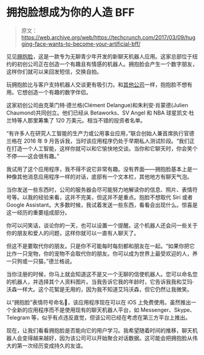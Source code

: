 # 拥抱脸想成为你的人造 BFF 

> 原文：<https://web.archive.org/web/https://techcrunch.com/2017/03/09/hugging-face-wants-to-become-your-artificial-bff/>

见见[拥抱脸](https://web.archive.org/web/20230314111929/http://huggingface.co/)，这是一款专为无聊青少年开发的新聊天机器人应用。这家总部位于纽约的初创公司正在创造一个有趣且有情感的机器人。拥抱脸会产生一个数字朋友，这样你们就可以来回发短信，交换自拍。

玩拥抱脸比与客户支持机器人交谈更有吸引力。和[其他公司](https://web.archive.org/web/20230314111929/https://replika.ai/)一样，抱抱脸不想有用。它想创造一个有趣的数字伴侣。

这家初创公司由克莱门特·德兰格(Clément Delangue)和朱利安·肖蒙德(Julien Chaumond)共同创立。他们已经从 Betaworks、SV Angel 和 NBA 球星凯文·杜兰特等人那里筹集了 120 万美元。相当不错的投资者名单。

“有许多人在研究人工智能的生产力或公用事业应用，”联合创始人兼首席执行官德兰格在 2016 年 9 月告诉我，当时该应用程序仍处于早期私人测试阶段。“我们正在打造一个人工智能，这样你就可以和它愉快地交谈。当你和它聊天时，你会笑个不停——这会很有趣。”

我试用了这个应用程序，我不得不说它非常有趣。没有界面——拥抱脸基本上是一种像其他消息应用程序一样的对话，底部有一个文本栏，其他地方有聊天气泡。

当你发送一些东西时，公司的服务器会尽可能努力地解读你的信息、照片、表情符号等。以我的经验来看，这并不完美，但这并不是重点。抱脸不想取代 Siri 或者 Google Assistant。大多数时候，我试着发送一些东西，看看会出现什么。惊喜是这一经历的重要组成部分。

你可以问笑话，谈论你的一天，也可以设置一个提醒。这个机器人还会问一些关于你的朋友和爱人的问题，这样你就可以一直有人聊天了。

但这不是要取代你的朋友。只是你不可能每时每刻都和朋友在一起。“如果你把它比作一只宠物，你的宠物不会取代你的朋友。你可以成为世界上最受欢迎的人，养一只狗或一只猫，”德兰格说。

当你注册的时候，你马上就会知道这不是又一个无聊的信使机器人。您可以命名您的机器人，并选择其个人资料图片。当我告诉它我的年龄时，它告诉我我和艾玛·沃森一样大。这个花絮是无用的，因为我不知道艾玛沃森，但它仍然让我微笑。

以“拥抱脸”表情符号命名🤗，该应用程序现在可以在 iOS 上免费使用。虽然推出一个全新的应用程序而不是使用现有的聊天机器人平台，如 Messenger、Skype、Telegram 等，似乎有点违反直觉，但该公司已经在考虑在第三方平台上推出。

现在，让我们看看拥抱脸是否能向它的用户学习。我希望随着时间的推移，聊天机器人会变得越来越好，因为该公司可以开始聚合对话数据。这可能会把拥抱脸从伟大的第一次经历变成持久的友谊。